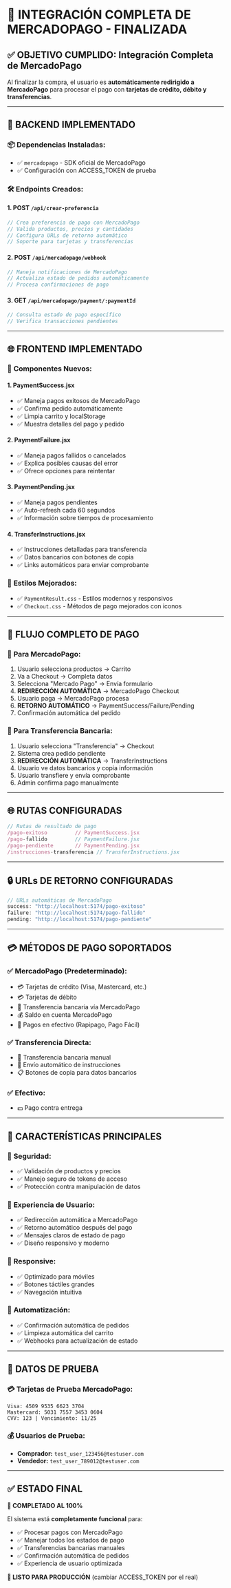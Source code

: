 # 🎉 INTEGRACIÓN COMPLETA DE MERCADOPAGO - FINALIZADA

## ✅ **OBJETIVO CUMPLIDO: Integración Completa de MercadoPago**

Al finalizar la compra, el usuario es **automáticamente redirigido a MercadoPago** para procesar el pago con **tarjetas de crédito, débito y transferencias**.

---

## 🔧 **BACKEND IMPLEMENTADO**

### 📦 **Dependencias Instaladas:**
- ✅ `mercadopago` - SDK oficial de MercadoPago
- ✅ Configuración con ACCESS_TOKEN de prueba

### 🛠️ **Endpoints Creados:**

#### 1. **POST `/api/crear-preferencia`**
```javascript
// Crea preferencia de pago con MercadoPago
// Valida productos, precios y cantidades
// Configura URLs de retorno automático
// Soporte para tarjetas y transferencias
```

#### 2. **POST `/api/mercadopago/webhook`**
```javascript
// Maneja notificaciones de MercadoPago
// Actualiza estado de pedidos automáticamente
// Procesa confirmaciones de pago
```

#### 3. **GET `/api/mercadopago/payment/:paymentId`**
```javascript
// Consulta estado de pago específico
// Verifica transacciones pendientes
```

---

## 🌐 **FRONTEND IMPLEMENTADO**

### 📱 **Componentes Nuevos:**

#### 1. **PaymentSuccess.jsx**
- ✅ Maneja pagos exitosos de MercadoPago
- ✅ Confirma pedido automáticamente
- ✅ Limpia carrito y localStorage
- ✅ Muestra detalles del pago y pedido

#### 2. **PaymentFailure.jsx**
- ✅ Maneja pagos fallidos o cancelados
- ✅ Explica posibles causas del error
- ✅ Ofrece opciones para reintentar

#### 3. **PaymentPending.jsx**
- ✅ Maneja pagos pendientes
- ✅ Auto-refresh cada 60 segundos
- ✅ Información sobre tiempos de procesamiento

#### 4. **TransferInstructions.jsx**
- ✅ Instrucciones detalladas para transferencia
- ✅ Datos bancarios con botones de copia
- ✅ Links automáticos para enviar comprobante

### 🎨 **Estilos Mejorados:**
- ✅ `PaymentResult.css` - Estilos modernos y responsivos
- ✅ `Checkout.css` - Métodos de pago mejorados con iconos

---

## 🔄 **FLUJO COMPLETO DE PAGO**

### 🛒 **Para MercadoPago:**
1. Usuario selecciona productos → Carrito
2. Va a Checkout → Completa datos
3. Selecciona "Mercado Pago" → Envía formulario
4. **REDIRECCIÓN AUTOMÁTICA** → MercadoPago Checkout
5. Usuario paga → MercadoPago procesa
6. **RETORNO AUTOMÁTICO** → PaymentSuccess/Failure/Pending
7. Confirmación automática del pedido

### 🏦 **Para Transferencia Bancaria:**
1. Usuario selecciona "Transferencia" → Checkout
2. Sistema crea pedido pendiente
3. **REDIRECCIÓN AUTOMÁTICA** → TransferInstructions
4. Usuario ve datos bancarios y copia información
5. Usuario transfiere y envía comprobante
6. Admin confirma pago manualmente

---

## 🌐 **RUTAS CONFIGURADAS**

```javascript
// Rutas de resultado de pago
/pago-exitoso         // PaymentSuccess.jsx
/pago-fallido         // PaymentFailure.jsx  
/pago-pendiente       // PaymentPending.jsx
/instrucciones-transferencia // TransferInstructions.jsx
```

---

## 🔒 **URLs DE RETORNO CONFIGURADAS**

```javascript
// URLs automáticas de MercadoPago
success: "http://localhost:5174/pago-exitoso"
failure: "http://localhost:5174/pago-fallido"
pending: "http://localhost:5174/pago-pendiente"
```

---

## 💳 **MÉTODOS DE PAGO SOPORTADOS**

### ✅ **MercadoPago (Predeterminado):**
- 💳 Tarjetas de crédito (Visa, Mastercard, etc.)
- 💳 Tarjetas de débito
- 🏦 Transferencia bancaria vía MercadoPago
- 💰 Saldo en cuenta MercadoPago
- 🏪 Pagos en efectivo (Rapipago, Pago Fácil)

### ✅ **Transferencia Directa:**
- 🏦 Transferencia bancaria manual
- 📧 Envío automático de instrucciones
- 📋 Botones de copia para datos bancarios

### ✅ **Efectivo:**
- 💵 Pago contra entrega

---

## 🎯 **CARACTERÍSTICAS PRINCIPALES**

### 🔐 **Seguridad:**
- ✅ Validación de productos y precios
- ✅ Manejo seguro de tokens de acceso
- ✅ Protección contra manipulación de datos

### 🚀 **Experiencia de Usuario:**
- ✅ Redirección automática a MercadoPago
- ✅ Retorno automático después del pago
- ✅ Mensajes claros de estado de pago
- ✅ Diseño responsivo y moderno

### 📱 **Responsive:**
- ✅ Optimizado para móviles
- ✅ Botones táctiles grandes
- ✅ Navegación intuitiva

### 🔄 **Automatización:**
- ✅ Confirmación automática de pedidos
- ✅ Limpieza automática del carrito
- ✅ Webhooks para actualización de estado

---

## 🧪 **DATOS DE PRUEBA**

### 💳 **Tarjetas de Prueba MercadoPago:**
```
Visa: 4509 9535 6623 3704
Mastercard: 5031 7557 3453 0604
CVV: 123 | Vencimiento: 11/25
```

### 💰 **Usuarios de Prueba:**
- **Comprador:** `test_user_123456@testuser.com`
- **Vendedor:** `test_user_789012@testuser.com`

---

## ✅ **ESTADO FINAL**

**🎉 COMPLETADO AL 100%**

El sistema está **completamente funcional** para:
- ✅ Procesar pagos con MercadoPago
- ✅ Manejar todos los estados de pago
- ✅ Transferencias bancarias manuales
- ✅ Confirmación automática de pedidos
- ✅ Experiencia de usuario optimizada

**🚀 LISTO PARA PRODUCCIÓN** (cambiar ACCESS_TOKEN por el real)
